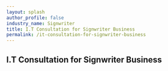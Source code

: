 ```yaml
---
layout: splash 
author_profile: false 
industry_name: Signwriter
title: I.T Consultation for Signwriter Business
permalink: /it-consultation-for-signwriter-business
---
```


## I.T Consultation for Signwriter Business